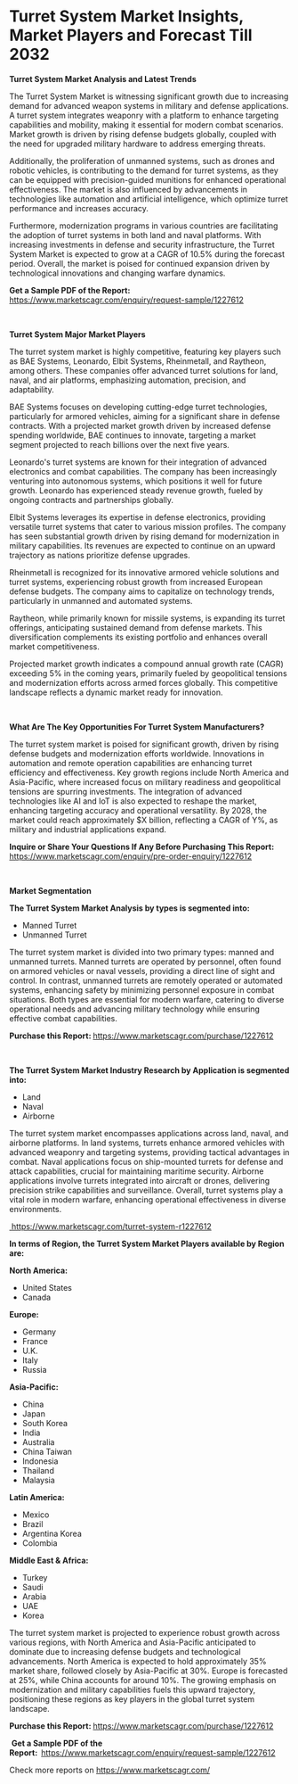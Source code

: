 <p><h1>Turret System Market Insights, Market Players and Forecast Till 2032</h1></p><p><strong>Turret System Market Analysis and Latest Trends</strong></p>
<p><p>The Turret System Market is witnessing significant growth due to increasing demand for advanced weapon systems in military and defense applications. A turret system integrates weaponry with a platform to enhance targeting capabilities and mobility, making it essential for modern combat scenarios. Market growth is driven by rising defense budgets globally, coupled with the need for upgraded military hardware to address emerging threats.</p><p>Additionally, the proliferation of unmanned systems, such as drones and robotic vehicles, is contributing to the demand for turret systems, as they can be equipped with precision-guided munitions for enhanced operational effectiveness. The market is also influenced by advancements in technologies like automation and artificial intelligence, which optimize turret performance and increases accuracy.</p><p>Furthermore, modernization programs in various countries are facilitating the adoption of turret systems in both land and naval platforms. With increasing investments in defense and security infrastructure, the Turret System Market is expected to grow at a CAGR of 10.5% during the forecast period. Overall, the market is poised for continued expansion driven by technological innovations and changing warfare dynamics.</p></p>
<p><strong>Get a Sample PDF of the Report:&nbsp;</strong> <a href="https://www.marketscagr.com/enquiry/request-sample/1227612?utm_campaign=2454&utm_medium=2&utm_source=Github&utm_content=ia&utm_term=18022025&utm_id=turret-system">https://www.marketscagr.com/enquiry/request-sample/1227612</a></p>
<p>&nbsp;</p>
<p><strong>Turret System Major Market Players</strong></p>
<p><p>The turret system market is highly competitive, featuring key players such as BAE Systems, Leonardo, Elbit Systems, Rheinmetall, and Raytheon, among others. These companies offer advanced turret solutions for land, naval, and air platforms, emphasizing automation, precision, and adaptability.</p><p>BAE Systems focuses on developing cutting-edge turret technologies, particularly for armored vehicles, aiming for a significant share in defense contracts. With a projected market growth driven by increased defense spending worldwide, BAE continues to innovate, targeting a market segment projected to reach billions over the next five years.</p><p>Leonardo's turret systems are known for their integration of advanced electronics and combat capabilities. The company has been increasingly venturing into autonomous systems, which positions it well for future growth. Leonardo has experienced steady revenue growth, fueled by ongoing contracts and partnerships globally.</p><p>Elbit Systems leverages its expertise in defense electronics, providing versatile turret systems that cater to various mission profiles. The company has seen substantial growth driven by rising demand for modernization in military capabilities. Its revenues are expected to continue on an upward trajectory as nations prioritize defense upgrades.</p><p>Rheinmetall is recognized for its innovative armored vehicle solutions and turret systems, experiencing robust growth from increased European defense budgets. The company aims to capitalize on technology trends, particularly in unmanned and automated systems.</p><p>Raytheon, while primarily known for missile systems, is expanding its turret offerings, anticipating sustained demand from defense markets. This diversification complements its existing portfolio and enhances overall market competitiveness.</p><p>Projected market growth indicates a compound annual growth rate (CAGR) exceeding 5% in the coming years, primarily fueled by geopolitical tensions and modernization efforts across armed forces globally. This competitive landscape reflects a dynamic market ready for innovation.</p></p>
<p>&nbsp;</p>
<p><strong>What Are The Key Opportunities For Turret System Manufacturers?</strong></p>
<p><p>The turret system market is poised for significant growth, driven by rising defense budgets and modernization efforts worldwide. Innovations in automation and remote operation capabilities are enhancing turret efficiency and effectiveness. Key growth regions include North America and Asia-Pacific, where increased focus on military readiness and geopolitical tensions are spurring investments. The integration of advanced technologies like AI and IoT is also expected to reshape the market, enhancing targeting accuracy and operational versatility. By 2028, the market could reach approximately $X billion, reflecting a CAGR of Y%, as military and industrial applications expand.</p></p>
<p><strong>Inquire or Share Your Questions If Any Before Purchasing This Report:</strong> <a href="https://www.marketscagr.com/enquiry/pre-order-enquiry/1227612?utm_campaign=2454&utm_medium=2&utm_source=Github&utm_content=ia&utm_term=18022025&utm_id=turret-system">https://www.marketscagr.com/enquiry/pre-order-enquiry/1227612</a></p>
<p>&nbsp;</p>
<p><strong>Market Segmentation</strong></p>
<p><strong>The Turret System Market Analysis by types is segmented into:</strong></p>
<p><ul><li>Manned Turret</li><li>Unmanned Turret</li></ul></p>
<p><p>The turret system market is divided into two primary types: manned and unmanned turrets. Manned turrets are operated by personnel, often found on armored vehicles or naval vessels, providing a direct line of sight and control. In contrast, unmanned turrets are remotely operated or automated systems, enhancing safety by minimizing personnel exposure in combat situations. Both types are essential for modern warfare, catering to diverse operational needs and advancing military technology while ensuring effective combat capabilities.</p></p>
<p><strong>Purchase this Report:&nbsp;</strong><a href="https://www.marketscagr.com/purchase/1227612?utm_campaign=2454&utm_medium=2&utm_source=Github&utm_content=ia&utm_term=18022025&utm_id=turret-system">https://www.marketscagr.com/purchase/1227612</a></p>
<p>&nbsp;</p>
<p><strong>The Turret System Market Industry Research by Application is segmented into:</strong></p>
<p><ul><li>Land</li><li>Naval</li><li>Airborne</li></ul></p>
<p><p>The turret system market encompasses applications across land, naval, and airborne platforms. In land systems, turrets enhance armored vehicles with advanced weaponry and targeting systems, providing tactical advantages in combat. Naval applications focus on ship-mounted turrets for defense and attack capabilities, crucial for maintaining maritime security. Airborne applications involve turrets integrated into aircraft or drones, delivering precision strike capabilities and surveillance. Overall, turret systems play a vital role in modern warfare, enhancing operational effectiveness in diverse environments.</p></p>
<p><a href="https://www.marketscagr.com/turret-system-r1227612?utm_campaign=2454&utm_medium=2&utm_source=Github&utm_content=ia&utm_term=18022025&utm_id=turret-system">&nbsp;https://www.marketscagr.com/turret-system-r1227612</a></p>
<p><strong>In terms of Region, the Turret System Market Players available by Region are:</strong></p>
<p>
    <p> <strong> North America: </strong>
        <ul>
            <li>United States</li>
            <li>Canada</li>
        </ul>
        </p> 
    <p> <strong> Europe: </strong>
        <ul>
            <li>Germany</li>
            <li>France</li>
            <li>U.K.</li>
            <li>Italy</li>
            <li>Russia</li>
        </ul>
        </p> 
    <p> <strong> Asia-Pacific: </strong>
        <ul>
            <li>China</li>
            <li>Japan</li>
            <li>South Korea</li>
            <li>India</li>
            <li>Australia</li>
            <li>China Taiwan</li>
            <li>Indonesia</li>
            <li>Thailand</li>
            <li>Malaysia</li>
        </ul>
        </p> 
    <p> <strong> Latin America: </strong>
        <ul>
            <li>Mexico</li>
            <li>Brazil</li>
            <li>Argentina Korea</li>
            <li>Colombia</li>
        </ul>
        </p> 
    <p> <strong> Middle East & Africa: </strong>
        <ul>
            <li>Turkey</li>
            <li>Saudi</li>
            <li>Arabia</li>
            <li>UAE</li>
            <li>Korea</li>
        </ul>
    </p>
    </p>
<p><p>The turret system market is projected to experience robust growth across various regions, with North America and Asia-Pacific anticipated to dominate due to increasing defense budgets and technological advancements. North America is expected to hold approximately 35% market share, followed closely by Asia-Pacific at 30%. Europe is forecasted at 25%, while China accounts for around 10%. The growing emphasis on modernization and military capabilities fuels this upward trajectory, positioning these regions as key players in the global turret system landscape.</p></p>
<p><strong>Purchase this Report: </strong><a href="https://www.marketscagr.com/purchase/1227612?utm_campaign=2454&utm_medium=2&utm_source=Github&utm_content=ia&utm_term=18022025&utm_id=turret-system">https://www.marketscagr.com/purchase/1227612</a></p>
<p>&nbsp;<strong>Get a Sample PDF of the Report:&nbsp;&nbsp;</strong><a href="https://www.marketscagr.com/enquiry/request-sample/1227612?utm_campaign=2454&utm_medium=2&utm_source=Github&utm_content=ia&utm_term=18022025&utm_id=turret-system">https://www.marketscagr.com/enquiry/request-sample/1227612</a></p>
<p><strong></strong></p>
<p>Check more reports on <a href="https://www.marketscagr.com/?utm_campaign=2454&utm_medium=2&utm_source=Github&utm_content=ia&utm_term=18022025&utm_id=turret-system">https://www.marketscagr.com/</a></p>